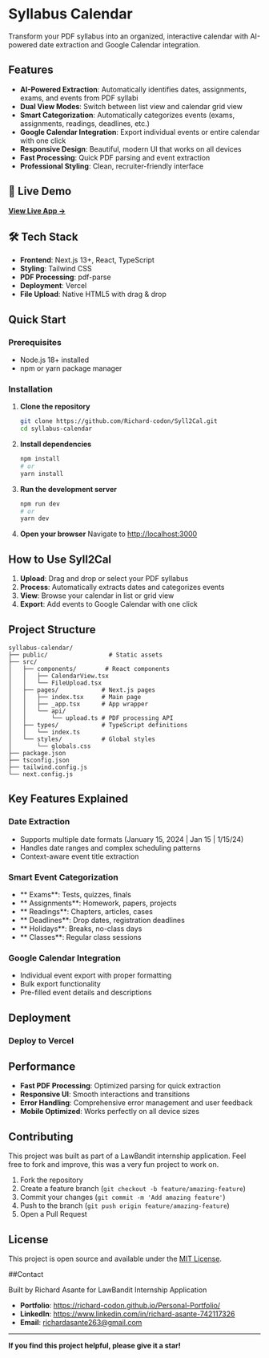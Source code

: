 # Syllabus Calendar

Transform your PDF syllabus into an organized, interactive calendar with AI-powered date extraction and Google Calendar integration.

## Features

- **AI-Powered Extraction**: Automatically identifies dates, assignments, exams, and events from PDF syllabi
- **Dual View Modes**: Switch between list view and calendar grid view
- **Smart Categorization**: Automatically categorizes events (exams, assignments, readings, deadlines, etc.)
- **Google Calendar Integration**: Export individual events or entire calendar with one click
- **Responsive Design**: Beautiful, modern UI that works on all devices
- **Fast Processing**: Quick PDF parsing and event extraction
- **Professional Styling**: Clean, recruiter-friendly interface

## 🚀 Live Demo

**[View Live App →](https://your-vercel-deployment-url.vercel.app)**

## 🛠️ Tech Stack

- **Frontend**: Next.js 13+, React, TypeScript
- **Styling**: Tailwind CSS
- **PDF Processing**: pdf-parse
- **Deployment**: Vercel
- **File Upload**: Native HTML5 with drag & drop

## Quick Start

### Prerequisites

- Node.js 18+ installed
- npm or yarn package manager

### Installation

1. **Clone the repository**

   ```bash
   git clone https://github.com/Richard-codon/Syll2Cal.git
   cd syllabus-calendar
   ```

2. **Install dependencies**

   ```bash
   npm install
   # or
   yarn install
   ```

3. **Run the development server**

   ```bash
   npm run dev
   # or
   yarn dev
   ```

4. **Open your browser**
   Navigate to [http://localhost:3000](http://localhost:3000)

## How to Use Syll2Cal

1. **Upload**: Drag and drop or select your PDF syllabus
2. **Process**: Automatically extracts dates and categorizes events
3. **View**: Browse your calendar in list or grid view
4. **Export**: Add events to Google Calendar with one click

## Project Structure

```
syllabus-calendar/
├── public/                 # Static assets
├── src/
│   ├── components/        # React components
│   │   ├── CalendarView.tsx
│   │   └── FileUpload.tsx
│   ├── pages/            # Next.js pages
│   │   ├── index.tsx     # Main page
│   │   ├── _app.tsx      # App wrapper
│   │   └── api/
│   │       └── upload.ts # PDF processing API
│   ├── types/            # TypeScript definitions
│   │   └── index.ts
│   └── styles/           # Global styles
│       └── globals.css
├── package.json
├── tsconfig.json
├── tailwind.config.js
└── next.config.js
```

## Key Features Explained

### Date Extraction

- Supports multiple date formats (January 15, 2024 | Jan 15 | 1/15/24)
- Handles date ranges and complex scheduling patterns
- Context-aware event title extraction

### Smart Event Categorization

- ** Exams**: Tests, quizzes, finals
- ** Assignments**: Homework, papers, projects
- ** Readings**: Chapters, articles, cases
- ** Deadlines**: Drop dates, registration deadlines
- ** Holidays**: Breaks, no-class days
- ** Classes**: Regular class sessions

### Google Calendar Integration

- Individual event export with proper formatting
- Bulk export functionality
- Pre-filled event details and descriptions

## Deployment

### Deploy to Vercel

## Performance

- **Fast PDF Processing**: Optimized parsing for quick extraction
- **Responsive UI**: Smooth interactions and transitions
- **Error Handling**: Comprehensive error management and user feedback
- **Mobile Optimized**: Works perfectly on all device sizes

## Contributing

This project was built as part of a LawBandit internship application. Feel free to fork and improve, this was a very fun project to work on.

1. Fork the repository
2. Create a feature branch (`git checkout -b feature/amazing-feature`)
3. Commit your changes (`git commit -m 'Add amazing feature'`)
4. Push to the branch (`git push origin feature/amazing-feature`)
5. Open a Pull Request

## License

This project is open source and available under the [MIT License](LICENSE).

##Contact

Built by Richard Asante for LawBandit Internship Application

- **Portfolio**: https://richard-codon.github.io/Personal-Portfolio/
- **LinkedIn**: https://www.linkedin.com/in/richard-asante-742117326
- **Email**: richardasante263@gmail.com

---

**If you find this project helpful, please give it a star!**
